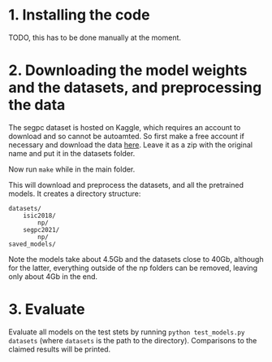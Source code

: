 # 1. Installing the code

TODO, this has to be done manually at the moment.

# 2. Downloading the model weights and the datasets, and preprocessing the data

The segpc dataset is hosted on Kaggle, which requires an account to download and so cannot be autoamted.
So first make a free account if necessary and download the data [here](https://www.kaggle.com/datasets/sbilab/segpc2021dataset).
Leave it as a zip with the original name and put it in the datasets folder.

Now run `make` while in the main folder.

This will download and preprocess the datasets, and all the pretrained models.
It creates a directory structure:
```
datasets/
    isic2018/
        np/
    segpc2021/
        np/
saved_models/
```

Note the models take about 4.5Gb and the datasets close to 40Gb, although for the latter, everything outside of the np folders can be removed, leaving only about 4Gb in the end.

# 3. Evaluate

Evaluate all models on the test stets by running `python test_models.py datasets` (where `datasets` is the path to the directory).
Comparisons to the claimed results will be printed.    

